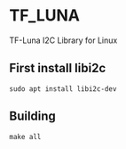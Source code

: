 # TF_LUNA
TF-Luna I2C Library for Linux

## First install libi2c

```sudo apt install libi2c-dev```

## Building
```make all```
